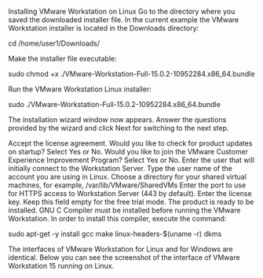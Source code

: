 Installing VMware Workstation on Linux
Go to the directory where you saved the downloaded installer file. In the current example the VMware Workstation installer is located in the Downloads directory:

cd /home/user1/Downloads/

Make the installer file executable:

sudo chmod +x ./VMware-Workstation-Full-15.0.2-10952284.x86_64.bundle

Run the VMware Workstation Linux installer:

sudo ./VMware-Workstation-Full-15.0.2-10952284.x86_64.bundle

The installation wizard window now appears. Answer the questions provided by the wizard and click Next for switching to the next step.

Accept the license agreement.
Would you like to check for product updates on startup? Select Yes or No.
Would you like to join the VMware Customer Experience Improvement Program? Select Yes or No.
Enter the user that will initially connect to the Workstation Server. Type the user name of the account you are using in Linux.
Choose a directory for your shared virtual machines, for example, /var/lib/VMware/SharedVMs
Enter the port to use for HTTPS access to Workstation Server (443 by default).
Enter the license key. Keep this field empty for the free trial mode.
The product is ready to be installed.
GNU C Compiler must be installed before running the VMware Workstation. In order to install this compiler, execute the command:

sudo apt-get -y install gcc make linux-headers-$(uname -r) dkms

The interfaces of VMware Workstation for Linux and for Windows are identical. Below you can see the screenshot of the interface of VMware Workstation 15 running on Linux.
